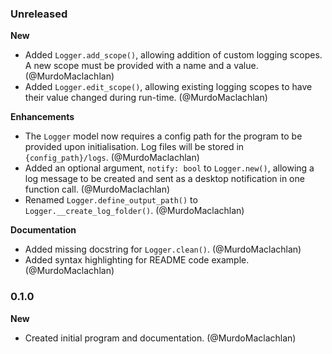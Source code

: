 ### Unreleased

**New**

- Added `Logger.add_scope()`, allowing addition of custom logging scopes. A new scope must be provided with a name and a value. (@MurdoMaclachlan)
- Added `Logger.edit_scope()`, allowing existing logging scopes to have their value changed during run-time. (@MurdoMaclachlan)

**Enhancements**

- The `Logger` model now requires a config path for the program to be provided upon initialisation. Log files will be stored in `{config_path}/logs`. (@MurdoMaclachlan)
- Added an optional argument, `notify: bool` to `Logger.new()`, allowing a log message to be created and sent as a desktop notification in one function call. (@MurdoMaclachlan)
- Renamed `Logger.define_output_path()` to `Logger.__create_log_folder()`. (@MurdoMaclachlan)

**Documentation**

- Added missing docstring for `Logger.clean()`. (@MurdoMaclachlan)
- Added syntax highlighting for README code example. (@MurdoMaclachlan)

### 0.1.0

**New**

- Created initial program and documentation. (@MurdoMaclachlan)